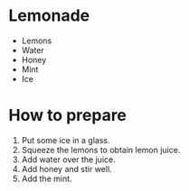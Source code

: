 # Lemonade

- Lemons
- Water
- Honey
- Mint
- Ice


# How to prepare

1. Put some ice in a glass.
2. Squeeze the lemons to obtain lemon juice.
3. Add water over the juice.
4. Add honey and stir well.
5. Add the mint.